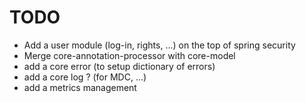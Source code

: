 TODO
====================

* Add a user module (log-in, rights, ...) on the top of spring security
* Merge core-annotation-processor with core-model
* add a core error (to setup dictionary of errors)
* add a core log ? (for MDC, ...)
* add a metrics management